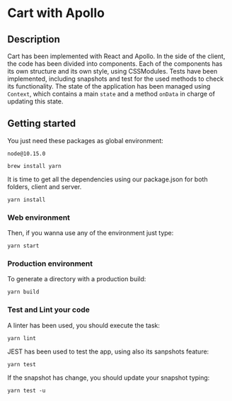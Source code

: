 # Cart with Apollo

## Description
Cart has been implemented with React and Apollo. In the side of the client, the code has been divided into components. Each of the components has its own structure and its own style, using CSSModules. Tests have been implemented, including snapshots and test for the used methods to check its functionality. The state of the application has been managed using `Context`, which contains a main `state` and a method `onData` in charge of updating this state.


## Getting started

You just need these packages as global environment:

```
node@10.15.0

brew install yarn
```

It is time to get all the dependencies using our package.json for both folders, client and server.
```
yarn install
```
### Web environment
Then, if you wanna use any of the environment just type:
```
yarn start
```
### Production environment
To generate a directory with a production build:
```
yarn build
```

### Test and Lint your code
A linter has been used, you should execute the task:
```
yarn lint
```

JEST has been used to test the app, using also its sanpshots feature:
```
yarn test
```

If the snapshot has change, you should update your snapshot typing:
```
yarn test -u
```